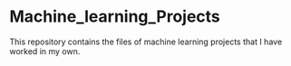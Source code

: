 # Machine_learning_Projects
This repository contains the files of machine learning projects that I have worked in my own.
